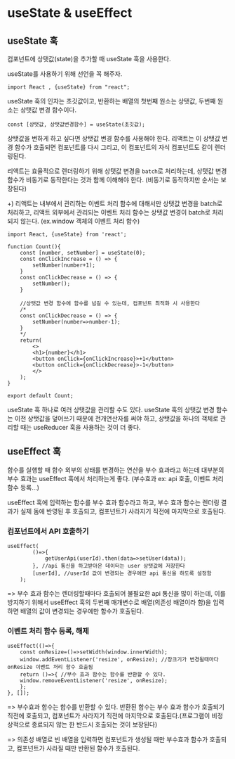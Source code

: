 # useState & useEffect

## useState 훅
컴포넌트에 상탯값(state)을 추가할 때 useState 훅을 사용한다.

useState를 사용하기 위해 선언을 꼭 해주자.
```JS
import React , {useState} from "react";
```

useState 훅의 인자는 초깃값이고, 반환하는 배열의 첫번째 원소는 상탯값, 두번째 원소는 상탯값 변경 함수이다.
```JS
const [상탯값, 상탯값변경함수] = useState(초깃값);
```
상탯값을 변하게 하고 싶다면 상탯값 변경 함수를 사용해야 한다. 리액트는 이 상탯값 변경 함수가 호출되면 컴포넌트를 다시 그리고, 이 컴포넌트의 자식 컴포넌트도 같이 렌더링된다.

리액트는 효율적으로 렌더링하기 위해 상탯값 변경을 `batch`로 처리하는데, 상탯값 변경 함수가 비동기로 동작한다는 것과 함께 이해해야 한다. (비동기로 동작하지만 순서는 보장된다)

+) 리액트는 내부에서 관리하는 이벤트 처리 함수에 대해서만 상탯값 변경을 batch로 처리하고, 리액트 외부에서 관리되는 이벤트 처리 함수는 상탯값 변경이 batch로 처리되지 않는다. (ex.window 객체의 이벤트 처리 함수)


```JS
import React, {useState} from 'react';

function Count(){
    const [number, setNumber] = useState(0);
    const onClickIncrease = () => {
        setNumber(number+1);
    }
    const onClickDecrease = () => {
        setNumber();
    }

    //상탯값 변경 함수에 함수를 넘길 수 있는데, 컴포넌트 최적화 시 사용한다
    /*
    const onClickDecrease = () => {
        setNumber(number=>number-1);
    }
    */
    return(
        <>
        <h1>{number}</h1>
        <button onClick={onClickIncrease}>+1</button>
        <button onClick={onClickDecrease}>-1</button>
        </>
    );
}

export default Count;

```

useState 훅 하나로 여러 상탯값을 관리할 수도 있다. useState 훅의 상탯값 변경 함수는 이전 상탯값을 덮어쓰기 때문에 전개연산자를 써야 하고, 상탯값을 하나의 객체로 관리할 때는 useReducer 훅을 사용하는 것이 더 좋다.


## useEffect 훅
함수를 실행할 때 함수 외부의 상태를 변경하는 연산을 부수 효과라고 하는데 대부분의 부수 효과는 useEffect 훅에서 처리하는게 좋다. (부수효과 ex: api 호출, 이벤트 처리 함수 등록...)

useEffect 훅에 입력하는 함수를 부수 효과 함수라고 하고, 부수 효과 함수는 렌더링 결과가 실제 돔에 반영된 후 호출되고, 컴포넌트가 사라지기 직전에 마지막으로 호출된다. 

### 컴포넌트에서 API 호출하기
```JS
useEffect(
        ()=>{
            getUserApi(userId).then(data=>setUser(data));
        }, //api 통신을 하고받아온 데이터는 user 상탯값에 저장한다
        [userId], //userId 값이 변경되는 경우에만 api 통신을 하도록 설정함
    );
```
=> 부수 효과 함수는 렌더링할때마다 호출되어 불필요한 api 통신을 많이 하는데, 이를 방지하기 위해서 useEffect 훅의 두번째 매개변수로 배열(의존성 배열이라 함)을 입력하면 배열의 값이 변경되는 경우에만 함수가 호출된다.
### 이벤트 처리 함수 등록, 해제
```JS
useEffect(()=>{
    const onResize=()=>setWidth(window.innerWidth);
    window.addEventListener('resize', onResize); //창크기가 변경될때마다 onResize 이벤트 처리 함수 호출됨
    return ()=>{ //부수 효과 함수는 함수를 반환할 수 있다.
    window.removeEventListener('resize', onResize);
    };
}, []); 
```
=> 부수효과 함수는 함수를 반환할 수 있다. 반환된 함수는 부수 효과 함수가 호출되기 직전에 호출되고, 컴포넌트가 사라지기 직전에 마지막으로 호출된다.(프로그램이 비정상적으로 종료되지 않는 한 반드시 호출되는 것이 보장된다)

=> 의존성 배열로 빈 배열을 입력하면 컴포넌트가 생성될 때만 부수효과 함수가 호출되고, 컴포넌트가 사라질 때만 반환된 함수가 호출된다.